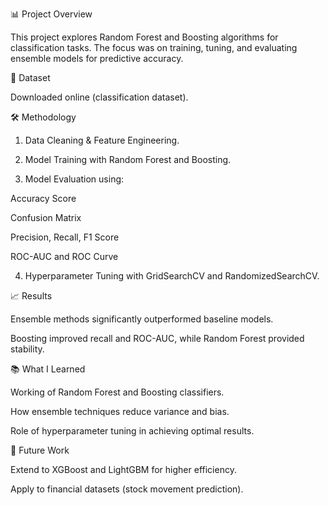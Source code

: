 📊 Project Overview

This project explores Random Forest and Boosting algorithms for classification tasks. The focus was on training, tuning, and evaluating ensemble models for predictive accuracy.

📂 Dataset

Downloaded online (classification dataset).


🛠️ Methodology

1. Data Cleaning & Feature Engineering.


2. Model Training with Random Forest and Boosting.


3. Model Evaluation using:

Accuracy Score

Confusion Matrix

Precision, Recall, F1 Score

ROC-AUC and ROC Curve



4. Hyperparameter Tuning with GridSearchCV and RandomizedSearchCV.



📈 Results

Ensemble methods significantly outperformed baseline models.

Boosting improved recall and ROC-AUC, while Random Forest provided stability.


📚 What I Learned

Working of Random Forest and Boosting classifiers.

How ensemble techniques reduce variance and bias.

Role of hyperparameter tuning in achieving optimal results.


🔮 Future Work

Extend to XGBoost and LightGBM for higher efficiency.

Apply to financial datasets (stock movement prediction).




